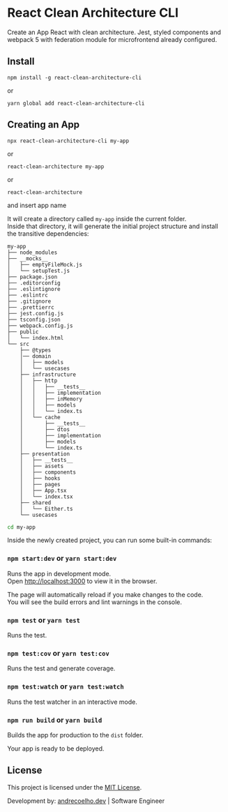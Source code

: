 # React Clean Architecture CLI

Create an App React with clean architecture.
Jest, styled components and webpack 5 with federation module for microfrontend already configured.

## Install

```shell
npm install -g react-clean-architecture-cli
```

or

```shell
yarn global add react-clean-architecture-cli
```

## Creating an App

```shell
npx react-clean-architecture-cli my-app
```

or

```shell
react-clean-architecture my-app
```

or

```shell
react-clean-architecture
```

and insert app name

It will create a directory called `my-app` inside the current folder.<br>
Inside that directory, it will generate the initial project structure and install the transitive dependencies:

```
my-app
├── node_modules
├── __mocks__
│   ├── emptyFileMock.js
│   └── setupTest.js
├── package.json
├── .editorconfig
├── .eslintignore
├── .eslintrc
├── .gitignore
├── .prettierrc
├── jest.config.js
├── tsconfig.json
├── webpack.config.js
├── public
│   └── index.html
└── src
    ├── @types
    │── domain
    │   ├── models
    │   └── usecases
    ├── infrastructure
    │   ├── http
    │   │   ├── __tests__
    │   │   ├── implementation
    │   │   ├── inMemory
    │   │   ├── models
    │   │   └── index.ts
    │   └── cache
    │       ├── __tests__
    │       ├── dtos
    │       ├── implementation
    │       ├── models
    │       └── index.ts
    ├── presentation
    │   ├── __tests__
    │   ├── assets
    │   ├── components
    │   ├── hooks
    │   ├── pages
    │   ├── App.tsx
    │   └── index.tsx
    ├── shared
    │   └── Either.ts
    └── usecases
```

```sh
cd my-app
```

Inside the newly created project, you can run some built-in commands:

### `npm start:dev` or `yarn start:dev`

Runs the app in development mode.<br>
Open [http://localhost:3000](http://localhost:3000) to view it in the browser.

The page will automatically reload if you make changes to the code.<br>
You will see the build errors and lint warnings in the console.

### `npm test` or `yarn test`

Runs the test.<br>

### `npm test:cov` or `yarn test:cov`

Runs the test and generate coverage.<br>

### `npm test:watch` or `yarn test:watch`

Runs the test watcher in an interactive mode.<br>

### `npm run build` or `yarn build`

Builds the app for production to the `dist` folder.<br>

Your app is ready to be deployed.

## License

This project is licensed under the [MIT License](https://opensource.org/licenses/MIT).

Development by: [andrecoelho.dev](https://andrecoelho.dev) | Software Engineer
